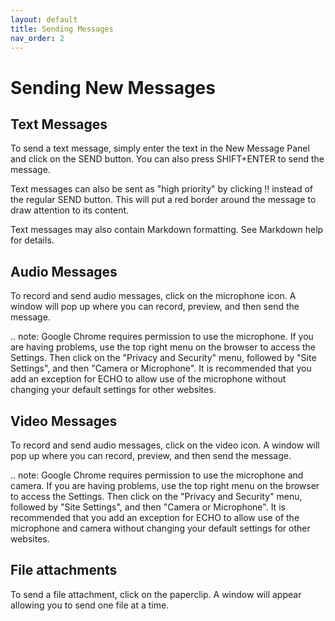 ```yaml
---
layout: default
title: Sending Messages
nav_order: 2
---
```


# Sending New Messages

## Text Messages
To send a text message, simply enter the text in the New Message Panel and click on the SEND button. You can also press SHIFT+ENTER to send the message.

Text messages can also be sent as "high priority" by clicking ‼ instead of the regular SEND button. This will put a red border around the message to draw attention to its content.

Text messages may also contain Markdown formatting. See Markdown help for details.

## Audio Messages 
To record and send audio messages, click on the microphone icon. A window will pop up where you can record, preview, and then send the message.

.. note: 
   Google Chrome requires permission to use the microphone. If you are having problems, use the top right menu on the browser to access the Settings. Then click on the "Privacy and Security" menu, followed by "Site Settings", and then "Camera or Microphone". It is recommended that you add an exception for ECHO to allow use of the microphone without changing your default settings for other websites.

## Video Messages 
To record and send audio messages, click on the video icon. A window will pop up where you can record, preview, and then send the message.

.. note: 
   Google Chrome requires permission to use the microphone and camera. If you are having problems, use the top right menu on the browser to access the Settings. Then click on the "Privacy and Security" menu, followed by "Site Settings", and then "Camera or Microphone". It is recommended that you add an exception for ECHO to allow use of the microphone and camera without changing your default settings for other websites.

## File attachments 
To send a file attachment, click on the paperclip. A window will appear allowing you to send one file at a time.